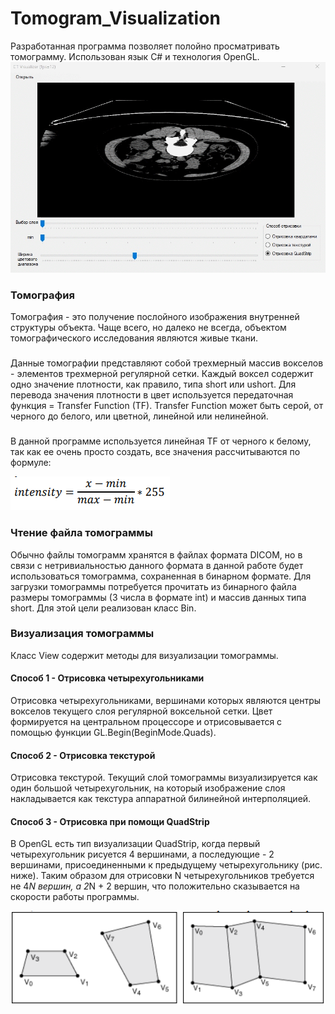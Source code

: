 # Tomogram_Visualization
Разработанная программа позволяет полойно просматривать томограмму. Использован язык C# и технология OpenGL.
![](https://github.com/NovozhilovAY/Pictures-and-Gifs-for-readme/blob/main/tomogram_visualizer/J1thAKiL9X.gif)

### Томография
Томография - это получение послойного изображения внутренней
структуры объекта.
Чаще всего, но далеко не всегда, объектом томографического
исследования являются живые ткани.
###
Данные томографии представляют собой трехмерный массив вокселов -
элементов трехмерной регулярной сетки. Каждый воксел содержит одно
значение плотности, как правило, типа short или ushort.
Для перевода значения плотности в цвет используется передаточная
функция = Transfer Function (TF). Transfer Function может быть серой, от
черного до белого, или цветной, линейной или нелинейной.
###
В данной программе используется линейная TF от
черного к белому, так как ее очень просто создать, все значения
рассчитываются по формуле:

![](https://github.com/NovozhilovAY/Pictures-and-Gifs-for-readme/blob/main/tomogram_visualizer/formula.PNG)

### Чтение файла томограммы
Обычно файлы томограмм хранятся в файлах формата DICOM, но в связи
с нетривиальностью данного формата в данной работе будет использоваться
томограмма, сохраненная в бинарном формате. Для загрузки томограммы
потребуется прочитать из бинарного файла размеры томограммы (3 числа в
формате int) и массив данных типа short. Для этой цели реализован класс Bin.

### Визуализация томограммы
Класс View содержит методы для визуализации томограммы.

#### Способ 1 - Отрисовка четырехугольниками
Отрисовка четырехугольниками, вершинами которых
являются центры вокселов текущего слоя регулярной воксельной сетки. Цвет
формируется на центральном процессоре и отрисовывается с помощью
функции GL.Begin(BeginMode.Quads).
#### Способ 2 - Отрисовка текстурой
Отрисовка текстурой. Текущий слой томограммы
визуализируется как один большой четырехугольник, на который изображение
слоя накладывается как текстура аппаратной билинейной интерполяцией.
#### Способ 3 - Отрисовка при помощи QuadStrip
В OpenGL есть тип визуализации QuadStrip, когда первый
четырехугольник рисуется 4 вершинами, а последующие - 2 вершинами,
присоединенными к предыдущему четырехугольнику (рис. ниже). Таким
образом для отрисовки N четырехугольников требуется не 4*N вершин, а
2*N + 2 вершин, что положительно сказывается на скорости работы программы.


![](https://github.com/NovozhilovAY/Pictures-and-Gifs-for-readme/blob/main/tomogram_visualizer/kvadraty.PNG)
